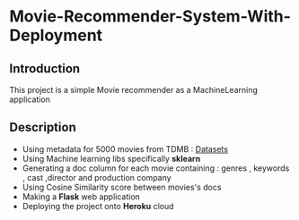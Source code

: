 # Movie-Recommender-System-With-Deployment
## Introduction 
This project is a simple Movie recommender as a MachineLearning application 

## Description
* Using metadata for 5000 movies from TDMB  : [Datasets](https://www.kaggle.com/datasets/tmdb/tmdb-movie-metadata)
* Using Machine learning libs specifically **sklearn** 
* Generating a doc column for each movie containing : genres , keywords , cast ,director and production company
* Using Cosine Similarity score between movies's docs 
* Making a **Flask** web application 
* Deploying the project onto **Heroku** cloud

